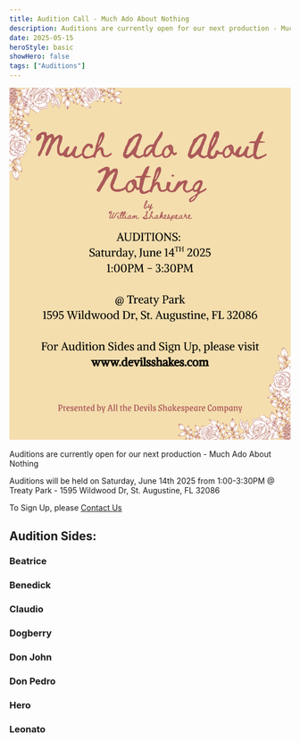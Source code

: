 ```yaml
---
title: Audition Call - Much Ado About Nothing
description: Auditions are currently open for our next production - Much Ado About Nothing
date: 2025-05-15
heroStyle: basic
showHero: false
tags: ["Auditions"]
---
```


![Audition Graphic](feature.png)

Auditions are currently open for our next production - Much Ado About Nothing

Auditions will be held on Saturday, June 14th 2025 from 1:00-3:30PM @ Treaty Park - 1595 Wildwood Dr, St. Augustine, FL 32086

To Sign Up, please [Contact Us](/contact)

## Audition Sides:

<!-- {{< button href="/sides/maan/Beatrice.pdf" target="_blank" >}}
Beatrice
{{< /button >}}
<br><br>
{{< button href="/sides/maan/Benedick.pdf" target="_blank" >}}
Benedick
{{< /button >}}
<br><br>
{{< button href="/sides/maan/Claudio.pdf" target="_blank" >}}
Claudio
{{< /button >}}
<br><br>
{{< button href="/sides/maan/Dogberry.pdf" target="_blank" >}}
Dogberry
{{< /button >}}
<br><br>
{{< button href="/sides/maan/Don_John.pdf" target="_blank" >}}
Don John
{{< /button >}}
<br><br>
{{< button href="/sides/maan/Don_Pedro.pdf" target="_blank" >}}
Don Pedro
{{< /button >}}
<br><br>
{{< button href="/sides/maan/Hero.pdf" target="_blank" >}}
Hero
{{< /button >}}
<br><br>
{{< button href="/sides/maan/Leonato.pdf" target="_blank" >}}
Leonato
{{< /button >}} -->

### Beatrice
<div class="pdf-wrapper">
    <object
        class="pdf-object"
        data="/sides/maan/Beatrice.pdf"
        type="application/pdf">
    </object>
</div>

### Benedick
<div class="pdf-wrapper">
    <object
        class="pdf-object"
        data="/sides/maan/Benedick.pdf"
        type="application/pdf">
    </object>
</div>

### Claudio
<div class="pdf-wrapper">
    <object
        class="pdf-object"
        data="/sides/maan/Claudio.pdf"
        type="application/pdf">
    </object>
</div>

### Dogberry
<div class="pdf-wrapper">
    <object
        class="pdf-object"
        data="/sides/maan/Dogberry.pdf"
        type="application/pdf">
    </object>
</div>

### Don John
<div class="pdf-wrapper">
    <object
        class="pdf-object"
        data="/sides/maan/Don_John.pdf"
        type="application/pdf">
    </object>
</div>

### Don Pedro
<div class="pdf-wrapper">
    <object
        class="pdf-object"
        data="/sides/maan/Don_Pedro.pdf"
        type="application/pdf">
    </object>
</div>

### Hero
<div class="pdf-wrapper">
    <object
        class="pdf-object"
        data="/sides/maan/Hero.pdf"
        type="application/pdf">
    </object>
</div>

### Leonato
<div class="pdf-wrapper">
    <object
        class="pdf-object"
        data="/sides/maan/Leonato.pdf"
        type="application/pdf">
    </object>
</div>